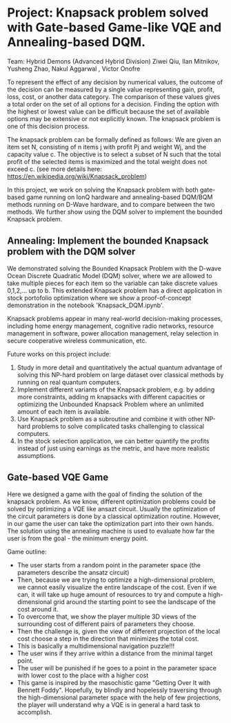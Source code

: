 # Project: Knapsack problem solved with Gate-based Game-like VQE and Annealing-based DQM.

Team: Hybrid Demons (Advanced Hybrid Division)
Ziwei Qiu, Ilan Mitnikov, Yusheng Zhao, Nakul Aggarwal , Victor Onofre 

To represent the effect of any decision by numerical values, the outcome of the decision can be measured by a single value representing gain, profit, loss, cost, or another data category. The comparison of these values gives a total order on the set of all options for a decision. Finding the option with the highest or lowest value can be difficult because the set of available options may be extensive or not explicitly known. The knapsack problem is one of this decision process.

The knapsack problem can be formally defined as follows: We are given an item set N, consisting of n items j with profit Pj and weight Wj, and the capacity value c. The objective is to select a subset of N such that the total profit of the selected items is maximized and the total weight does not exceed c. (see more details here: https://en.wikipedia.org/wiki/Knapsack_problem)

In this project, we work on solving the Knapsack problem with both gate-based game running on IonQ hardware and annealing-based DQM/BQM methods running on D-Wave hardware, and to compare between the two methods. We further show using the DQM solver to implement the bounded Knapsack problem.


## Annealing: Implement the bounded Knapsack problem with the DQM solver
We demonstrated solving the Bounded Knapsack Problem with the D-wave Ocean Discrete Quadratic Model (DQM) solver, where we are allowed to take multiple pieces for each item so the variable can take discrete values 0,1,2,... up to b. This extended Knapsack problem has a direct application in stock portofolio optimization where we show a proof-of-concept demonstration in the notebook 'Knapsack_DQM.ipynb'. 

Knapsack problems appear in many real-world decision-making processes, including home energy management, cognitive radio networks, resource management in software, power allocation management, relay selection in secure cooperative wireless communication, etc. 

Future works on this project include:
1. Study in more detail and quantitatively the actual quantum advantage of solving this NP-hard problem on large dataset over classical methods by running on real quantum computers. 
2. Implement different variants of the Knapsack problem, e.g. by adding more constraints, adding m knapsacks with different capacities or optimizing the Unbounded Knapsack Problem where an unlimited amount of each item is available.
3. Use Knapsack problem as a subroutine and combine it with other NP-hard problems to solve complicated tasks challenging to classical computers.
4. In the stock selection application, we can better quantify the profits instead of just using earnings as the metric, and have more realistic assumptions.



## Gate-based VQE Game

Here we designed a game with the goal of finding the solution of the knapsack problem.
As we know, different optimization problems could be solved by optimizing a VQE like ansazt circuit.
Usually the optimization of the circuit parameters is done by a classical optimization routine.
However, in our game the user can take the optimization part into their own hands.  
The solution using the annealing machine is used to evaluate how far the user is from the goal - the minimum energy point.
  
Game outline:
- The user starts from a random point in the parameter space (the parameters describe the ansatz circuit)
- Then, because we are trying to optimize a high-dimensional problem, we cannot easily visualize the entire landscape of the cost. Even if we can, it will take up huge amount of resources to try and compute a high-dimensional grid around the starting point to see the landscape of the cost around it.
- To overcome that, we show the player multiple 3D views of the surrounding cost of different pairs of parameters they choose.
- Then the challenge is, given the view of different projection of the local cost choose a step in the direction that minimizes the total cost.
- This is basically a multidimensional navigation puzzle!!!
- The user wins if they arrive within a distance from the minimal target point.
- The user will be punished if he goes to a point in the parameter space with lower cost to the place with a higher cost
- This game is inspired by the masochistic game "Getting Over It with Bennett Foddy". Hopefully, by blindly and hopelessly traversing through the high-dimensional parameter space with the help of few projections, the player will understand why a VQE is in general a hard task to accomplish.
